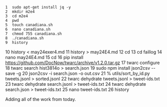     1  sudo apt-get install jq -y
    2  mkdir m2e4
    3  cd m2e4
    4  pwd
    5  touch canadiana.sh
    6  nano canadiana.sh
    7  chmod 755 canadiana.sh
    8  ./canadiana.sh
    9  history
   10  history < may24exer4.md
   11  history > may24E4.md
   12  cd
   13  cd faillog
   14  nano may24E4.md
   15  cd
   16  pip install https://github.com/DocNow/twarc/archive/v1.2.0.tar.gz
   17  twarc configure
   18  twarc search hist3814o > search.json
   19  sudo npm install json2csv --save -g
   20  json2csv -i search.json -o out.csv
   21  % utils/sort_by_id.py tweets.jsonl > sorted.jsonl
   22  twarc dehydrate tweets.jsonl > tweet-ids.txt
   23  twarc dehydrate search.jsonl > tweet-ids.txt
   24  twarc dehydrate search.json > tweet-ids.txt
   25  nano tweet-ids.txt
   26  history
   
   Adding all of the work from today.
